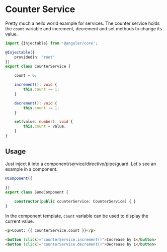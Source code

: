 # Counter Service

Pretty much a hello world example for services. The counter service holds the `count` variable and
increment, decrement and set methods to change its value.

<ngs-code-block-with-header file-name="counter.service.ts">

```typescript
import {Injectable} from '@angular/core';

@Injectable({
	providedIn: 'root'
})
export class CounterService {

	count = 0;

	increment(): void {
		this.count += 1;
	}

	decrement(): void {
		this.count -= 1;
	}

	set(value: number): void {
		this.count = value;
	}
}
```

</ngs-code-block-with-header>

## Usage

Just inject it into a component/service/directive/pipe/guard.
Let's see an example in a component.

<ngs-code-block-with-header>

```typescript
@Component({
    ...
})
export class SomeComponent {

	constructor(public counterService: CounterService) { }
}
```

</ngs-code-block-with-header>

In the component template, `count` variable can be used to display the current value.

<ngs-code-block-with-header>

```html
<p>Count: {{ counterService.count }}</p>

<button (click)="counterService.increment()">Increase by 1</button>
<button (click)="counterService.decrement()">Decrease by 1</button>
```

</ngs-code-block-with-header>

